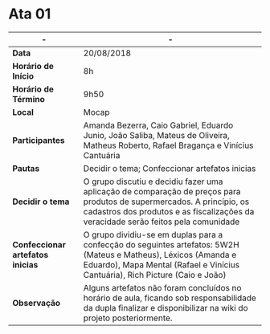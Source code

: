 # Ata 01

|-|-
|--|--
| **Data** | 20/08/2018 |
| **Horário de Início** | 8h |
| **Horário de Término** | 9h50 |
| **Local** | Mocap |
| **Participantes** | Amanda Bezerra, Caio Gabriel, Eduardo Junio, João Saliba, Mateus de Oliveira, Matheus Roberto, Rafael Bragança e Vinícius Cantuária |
| **Pautas** | Decidir o tema; Confeccionar artefatos inicias |
| **Decidir o tema** | O grupo discutiu e decidiu fazer uma aplicação de comparação de preços para produtos de supermercados. A princípio, os cadastros dos produtos e as fiscalizações da veracidade serão feitos pela comunidade |
| **Confeccionar artefatos inicias** | O grupo dividiu-se em duplas para a confecção do seguintes artefatos: 5W2H (Mateus e Matheus), Léxicos (Amanda e Eduardo), Mapa Mental (Rafael e Vinícius Cantuária), Rich Picture (Caio e João) |
| **Observação** | Alguns artefatos não foram concluídos no horário de aula, ficando sob responsabilidade da dupla finalizar e disponibilizar na wiki do projeto posteriormente.|
